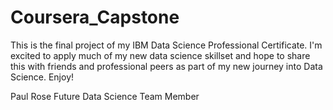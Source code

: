 # Coursera_Capstone

This is the final project of my IBM Data Science Professional Certificate.  I'm excited to apply much of my new data science skillset and hope to share this with friends and professional peers as part of my new journey into Data Science.  Enjoy!

Paul Rose
Future Data Science Team Member
